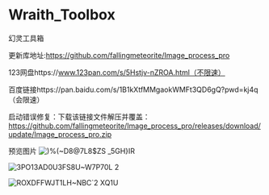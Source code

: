 # Wraith_Toolbox
幻灵工具箱

更新库地址:https://github.com/fallingmeteorite/Image_process_pro

123网盘https://www.123pan.com/s/5Hstjv-nZROA.html（不限速）

百度链接https://pan.baidu.com/s/1B1kXtfMMgaokWMFt3QD6gQ?pwd=kj4q （会限速）

启动错误修复：下载该链接文件解压并覆盖：https://github.com/fallingmeteorite/Image_process_pro/releases/download/update/Image_process_pro.zip

预览图片
![)%(~D8@7L8$`ZS _5GH`}IR](https://github.com/fallingmeteorite/Wraith_Toolbox/assets/86793086/9152eb20-6178-4e2c-8462-46cdf20a3be3)

![3PO13AD0U3FS8U~W7P70L 2](https://github.com/fallingmeteorite/Wraith_Toolbox/assets/86793086/f5ae4656-11f1-4702-b6e7-e384cd017c62)

![ROXDFFWJT1LH~NBC`2 XQ1U](https://github.com/fallingmeteorite/Wraith_Toolbox/assets/86793086/0f40dfd5-a985-4b99-85be-c98c26514bc7)


